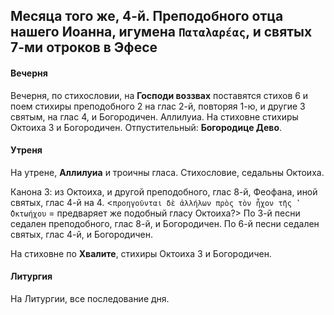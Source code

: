 
## Месяца того же, 4-й. Преподобного отца нашего Иоанна, игумена `Παταλαρέας`, и святых 7-ми отроков в Эфесе

#### Вечерня

Вечерня, по стихословии, на **Господи воззвах** поставятся стихов 6 и
поем стихиры преподобного 2 на глас 2-й, повторяя 1-ю, и другие 3 святым,
на глас 4, и Богородичен.
Аллилуиа. На стиховне стихиры Октоиха 3 и Богородичен.
Отпустительный: **Богородице Дево**.

#### Утреня

На утрене, **Аллилуиа** и троичны гласа. Стихословие, седальны Октоиха.

Канона 3: из Октоиха, и другой преподобного, глас 8-й, Феофана,
иной святых, глас 4-й на 4.
<`προηγοῦνται δὲ ἀλλήλων πρὸς τὸν ἦχον τῆς ̓Οκτωήχου` = предваряет же
подобный гласу Октоиха?>
По 3-й песни седален преподобного, глас 8-й, и Богородичен.
По 6-й песни седален святых, глас 4-й, и Богородичен.

На стиховне по **Хвалите**, стихиры Октоиха 3 и Богородичен.

#### Литургия

На Литургии, все последование дня.
